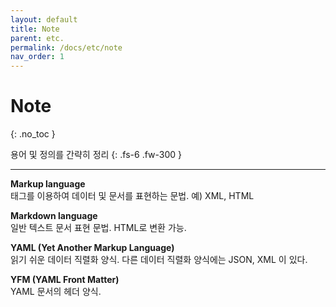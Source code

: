 ```yaml
---
layout: default
title: Note
parent: etc.
permalink: /docs/etc/note
nav_order: 1
---
```


# Note
{: .no_toc }

용어 및 정의를 간략히 정리
{: .fs-6 .fw-300 }

---

**Markup language**  
태그를 이용하여 데이터 및 문서를 표현하는 문법. 예) XML, HTML

**Markdown language**  
일반 텍스트 문서 표현 문법. HTML로 변환 가능.

**YAML (Yet Another Markup Language)**  
읽기 쉬운 데이터 직렬화 양식. 다른 데이터 직렬화 양식에는 JSON, XML 이 있다.

**YFM (YAML Front Matter)**  
YAML 문서의 헤더 양식.

